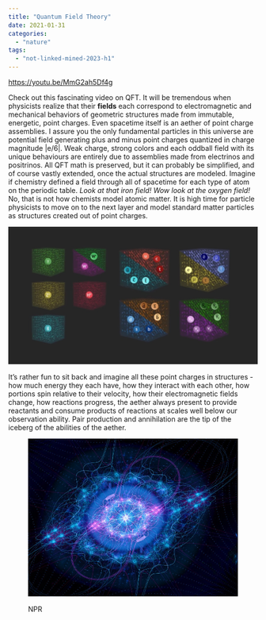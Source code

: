 ```yaml
---
title: "Quantum Field Theory"
date: 2021-01-31
categories: 
  - "nature"
tags: 
  - "not-linked-mined-2023-h1"
---
```


https://youtu.be/MmG2ah5Df4g

Check out this fascinating video on QFT. It will be tremendous when physicists realize that their **fields** each correspond to electromagnetic and mechanical behaviors of geometric structures made from immutable, energetic, point charges. Even spacetime itself is an aether of point charge assemblies. I assure you the only fundamental particles in this universe are potential field generating plus and minus point charges quantized in charge magnitude |e/6|. Weak charge, strong colors and each oddball field with its unique behaviours are entirely due to assemblies made from electrinos and positrinos. All QFT math is preserved, but it can probably be simplified, and of course vastly extended, once the actual structures are modeled. Imagine if chemistry defined a field through all of spacetime for each type of atom on the periodic table. _Look at that iron field! Wow look at the oxygen field!_ No, that is not how chemists model atomic matter. It is high time for particle physicists to move on to the next layer and model standard matter particles as structures created out of point charges.

![](images/img_0715.jpg?w=1024)

It’s rather fun to sit back and imagine all these point charges in structures - how much energy they each have, how they interact with each other, how portions spin relative to their velocity, how their electromagnetic fields change, how reactions progress, the aether always present to provide reactants and consume products of reactions at scales well below our observation ability. Pair production and annihilation are the tip of the iceberg of the abilities of the aether.

<figure>

![](images/f356e02c-3b2b-4d52-a660-364f366d1872-25904-00001a2b25ddb3c3_file.jpg)

<figcaption>

NPR

</figcaption>

</figure>
